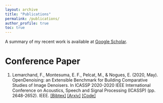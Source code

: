 ```yaml
---
layout: archive
title: "Publications"
permalink: /publications/
author_profile: true
toc: true
---
```

<!--
{% if author.googlescholar %}
  You can also find my articles on <u><a href="{{author.googlescholar}}">my Google Scholar profile</a>.</u>
{% endif %}

{% include base_path %}

{% for post in site.publications reversed %}
  {% include archive-single.html %}
{% endfor %}



---
layout: archive
title: "Publications"
permalink: /publications/
author_profile: true
toc: true
---
-->
A summary of my recent work is available at [Google Scholar](https://scholar.google.com.br/citations?user=elSROdcAAAAJ&hl=en).

# Conference Paper

1. Lemarchand, F., Montesuma, E. F., Pelcat, M., & Nogues, E. (2020, May). OpenDenoising: an Extensible Benchmark for Building Comparative Studies of Image Denoisers. In ICASSP 2020-2020 IEEE International Conference on Acoustics, Speech and Signal Processing (ICASSP) (pp. 2648-2652). IEEE. [[Bibtex]](https://eddardd.github.io/files/opendenoising.bibtex) [[Arxiv]](https://arxiv.org/pdf/1910.08328.pdf) [[Code]](https://github.com/opendenoising/opendenoising-benchmark)
